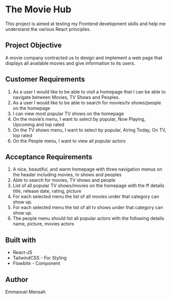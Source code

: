 # The Movie Hub

This project is aimed at testing my Frontend development skills and help me understand the various React principles.


## Project Objective

A movie company contracted us to design and implement a web page that displays all available movies and give information to its users.

## Customer Requirements

1. As a user I would like to be able to visit a homepage that I can be able to navigate
between Movies, TV Shows and Peoples.
2. As a user I would like to be able to search for movies/tv shows/people on the
homepage
3. I can view most popular TV shows on the homepage
4. On the movie’s menu, I want to select by popular, Now Playing, Upcoming and top
rated
5. On the TV shows menu, I want to select by popular, Airing Today, On TV, top rated
6. On the People menu, I want to view all popular actors

## Acceptance Requirements

1. A nice, beautiful, and warm homepage with three navigation menus on the header
including movies, tv shows and peoples
2. Able to search for movies, TV shows and people
3. List of all popular TV shows/movies on the homepage with the ff details title, release
date, rating, picture
4. For each selected menu the list of all movies under that category can show up.
5. For each selected menu the list of all tv shows under that category can show up.
6. The people menu should list all popular actors with the following details name, picture,
movies actors

## Built with

* React-JS
* TailwindCSS - For Styling
* Flowbite - Component

## Author

Emmanuel Mensah